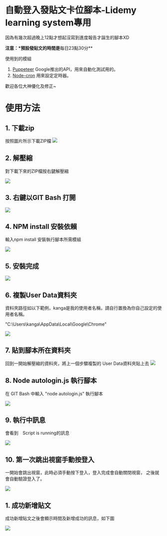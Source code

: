 # 自動登入發貼文卡位腳本-Lidemy learning system專用
因為有幾次超過晚上12點才想起沒寫到進度報告才誕生的腳本XD

**注意：*預設發貼文的時間是**每日23點30分**

使用到的模組
1. [Puppeteer](https://github.com/puppeteer/puppeteer) Google推出的API，用來自動化測試用的。
2. [Node-cron](https://www.npmjs.com/package/node-cron) 用來設定定時器。

歡迎各位大神優化及修正~
# 使用方法

## 1. 下載zip
按照圖片所示下載ZIP檔
![](https://upload.cc/i1/2020/08/07/ex4dgC.png
)
## 2. 解壓縮
對下載下來的ZIP檔按右鍵解壓縮

![](https://upload.cc/i1/2020/08/07/2cXWMi.png
)
## 3. 右鍵以GIT Bash 打開
![](https://upload.cc/i1/2020/08/07/sV7aM1.png
)
## 4. NPM install 安裝依賴
輸入npm install 安裝執行腳本所需模組 

![](https://upload.cc/i1/2020/08/07/rjL7z5.png
)
## 5. 安裝完成
![](https://upload.cc/i1/2020/08/07/wh5KmY.png
)
## 6. 複製User Data資料夾
資料夾路徑如以下範例，kanga是我的使用者名稱，請自行置換為你自己設定的使用者名稱。

"C:\Users\kanga\AppData\Local\Google\Chrome"

![](https://upload.cc/i1/2020/08/07/xfsyuI.png
)
## 7. 貼到腳本所在資料夾
回到一開始解壓縮的資料夾，將上一個步驟複製的 User Data資料夾貼上去
![](https://upload.cc/i1/2020/08/07/wM3C21.png
)
## 8. Node autologin.js 執行腳本
在 GIT Bash 中輸入 "node autologin.js" 執行腳本

![](https://upload.cc/i1/2020/08/07/KZz7Ct.png
)
## 9. 執行中訊息
會看到　Script is running的訊息

![](https://upload.cc/i1/2020/08/07/dnIS3O.png
)
## 10. 第一次跳出視窗手動按登入
一開始會跳出視窗，此時必須手動按下登入，登入完成會自動關閉視窗，
之後就會自動驗證登入了。

![](https://upload.cc/i1/2020/08/07/WXSOZf.png
)
## 1. 成功新增貼文
成功新增貼文之後會顯示時間及新增成功的訊息，如下圖

![](https://upload.cc/i1/2020/08/07/PrUAnX.png
)

